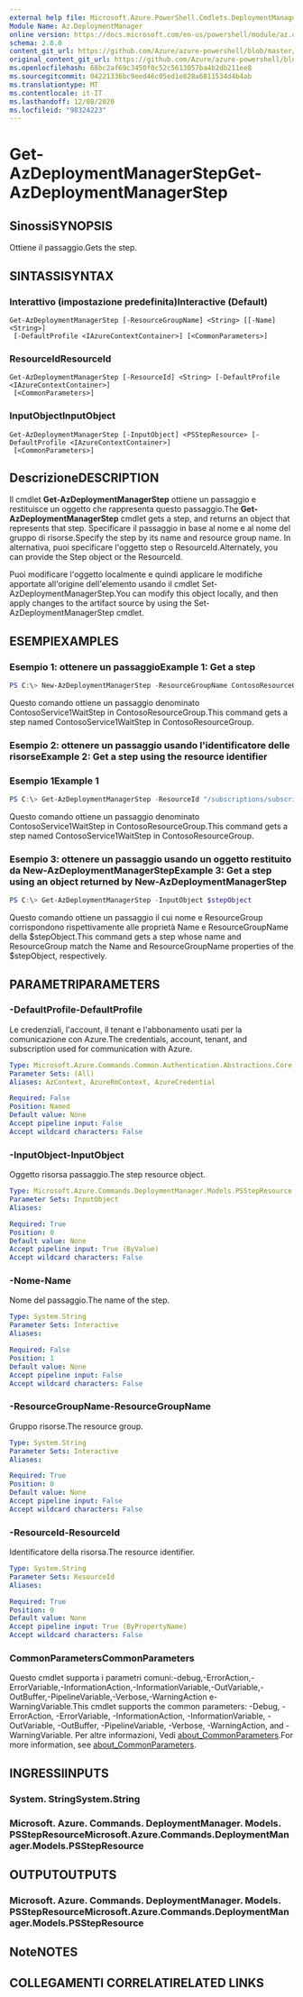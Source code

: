```yaml
---
external help file: Microsoft.Azure.PowerShell.Cmdlets.DeploymentManager.dll-Help.xml
Module Name: Az.DeploymentManager
online version: https://docs.microsoft.com/en-us/powershell/module/az.deploymentmanager/get-azdeploymentmanagerstep
schema: 2.0.0
content_git_url: https://github.com/Azure/azure-powershell/blob/master/src/DeploymentManager/DeploymentManager/help/Get-AzDeploymentManagerStep.md
original_content_git_url: https://github.com/Azure/azure-powershell/blob/master/src/DeploymentManager/DeploymentManager/help/Get-AzDeploymentManagerStep.md
ms.openlocfilehash: 68bc2af69c3450f0c52c5613057ba4b2db211ee8
ms.sourcegitcommit: 04221336bc9eed46c05ed1e828a6811534d4b4ab
ms.translationtype: MT
ms.contentlocale: it-IT
ms.lasthandoff: 12/08/2020
ms.locfileid: "98324223"
---
```

# <span data-ttu-id="abd8a-101">Get-AzDeploymentManagerStep</span><span class="sxs-lookup"><span data-stu-id="abd8a-101">Get-AzDeploymentManagerStep</span></span>

## <span data-ttu-id="abd8a-102">Sinossi</span><span class="sxs-lookup"><span data-stu-id="abd8a-102">SYNOPSIS</span></span>
<span data-ttu-id="abd8a-103">Ottiene il passaggio.</span><span class="sxs-lookup"><span data-stu-id="abd8a-103">Gets the step.</span></span>

## <span data-ttu-id="abd8a-104">SINTASSI</span><span class="sxs-lookup"><span data-stu-id="abd8a-104">SYNTAX</span></span>

### <span data-ttu-id="abd8a-105">Interattivo (impostazione predefinita)</span><span class="sxs-lookup"><span data-stu-id="abd8a-105">Interactive (Default)</span></span>
```
Get-AzDeploymentManagerStep [-ResourceGroupName] <String> [[-Name] <String>]
 [-DefaultProfile <IAzureContextContainer>] [<CommonParameters>]
```

### <span data-ttu-id="abd8a-106">ResourceId</span><span class="sxs-lookup"><span data-stu-id="abd8a-106">ResourceId</span></span>
```
Get-AzDeploymentManagerStep [-ResourceId] <String> [-DefaultProfile <IAzureContextContainer>]
 [<CommonParameters>]
```

### <span data-ttu-id="abd8a-107">InputObject</span><span class="sxs-lookup"><span data-stu-id="abd8a-107">InputObject</span></span>
```
Get-AzDeploymentManagerStep [-InputObject] <PSStepResource> [-DefaultProfile <IAzureContextContainer>]
 [<CommonParameters>]
```

## <span data-ttu-id="abd8a-108">Descrizione</span><span class="sxs-lookup"><span data-stu-id="abd8a-108">DESCRIPTION</span></span>
<span data-ttu-id="abd8a-109">Il cmdlet **Get-AzDeploymentManagerStep** ottiene un passaggio e restituisce un oggetto che rappresenta questo passaggio.</span><span class="sxs-lookup"><span data-stu-id="abd8a-109">The **Get-AzDeploymentManagerStep** cmdlet gets a step, and returns an object that represents that step.</span></span>
<span data-ttu-id="abd8a-110">Specificare il passaggio in base al nome e al nome del gruppo di risorse.</span><span class="sxs-lookup"><span data-stu-id="abd8a-110">Specify the step by its name and resource group name.</span></span> <span data-ttu-id="abd8a-111">In alternativa, puoi specificare l'oggetto step o ResourceId.</span><span class="sxs-lookup"><span data-stu-id="abd8a-111">Alternately, you can provide the Step object or the ResourceId.</span></span>

<span data-ttu-id="abd8a-112">Puoi modificare l'oggetto localmente e quindi applicare le modifiche apportate all'origine dell'elemento usando il cmdlet Set-AzDeploymentManagerStep.</span><span class="sxs-lookup"><span data-stu-id="abd8a-112">You can modify this object locally, and then apply changes to the artifact source by using the Set-AzDeploymentManagerStep cmdlet.</span></span>

## <span data-ttu-id="abd8a-113">ESEMPI</span><span class="sxs-lookup"><span data-stu-id="abd8a-113">EXAMPLES</span></span>

### <span data-ttu-id="abd8a-114">Esempio 1: ottenere un passaggio</span><span class="sxs-lookup"><span data-stu-id="abd8a-114">Example 1: Get a step</span></span>
```powershell
PS C:\> New-AzDeploymentManagerStep -ResourceGroupName ContosoResourceGroup -Name ContosoService1WaitStep
```

<span data-ttu-id="abd8a-115">Questo comando ottiene un passaggio denominato ContosoService1WaitStep in ContosoResourceGroup.</span><span class="sxs-lookup"><span data-stu-id="abd8a-115">This command gets a step named ContosoService1WaitStep in ContosoResourceGroup.</span></span>

### <span data-ttu-id="abd8a-116">Esempio 2: ottenere un passaggio usando l'identificatore delle risorse</span><span class="sxs-lookup"><span data-stu-id="abd8a-116">Example 2: Get a step using the resource identifier</span></span>
### <span data-ttu-id="abd8a-117">Esempio 1</span><span class="sxs-lookup"><span data-stu-id="abd8a-117">Example 1</span></span>
```powershell
PS C:\> Get-AzDeploymentManagerStep -ResourceId "/subscriptions/subscriptionId/resourcegroups/ContosoResourceGroup/providers/Microsoft.DeploymentManager/steps/ContosoService1WaitStep"
```

<span data-ttu-id="abd8a-118">Questo comando ottiene un passaggio denominato ContosoService1WaitStep in ContosoResourceGroup.</span><span class="sxs-lookup"><span data-stu-id="abd8a-118">This command gets a step named ContosoService1WaitStep in ContosoResourceGroup.</span></span>

### <span data-ttu-id="abd8a-119">Esempio 3: ottenere un passaggio usando un oggetto restituito da New-AzDeploymentManagerStep</span><span class="sxs-lookup"><span data-stu-id="abd8a-119">Example 3: Get a step using an object returned by New-AzDeploymentManagerStep</span></span>
```powershell
PS C:\> Get-AzDeploymentManagerStep -InputObject $stepObject
```

 <span data-ttu-id="abd8a-120">Questo comando ottiene un passaggio il cui nome e ResourceGroup corrispondono rispettivamente alle proprietà Name e ResourceGroupName della $stepObject.</span><span class="sxs-lookup"><span data-stu-id="abd8a-120">This command gets a step whose name and ResourceGroup match the Name and ResourceGroupName properties of the $stepObject, respectively.</span></span>

## <span data-ttu-id="abd8a-121">PARAMETRI</span><span class="sxs-lookup"><span data-stu-id="abd8a-121">PARAMETERS</span></span>

### <span data-ttu-id="abd8a-122">-DefaultProfile</span><span class="sxs-lookup"><span data-stu-id="abd8a-122">-DefaultProfile</span></span>
<span data-ttu-id="abd8a-123">Le credenziali, l'account, il tenant e l'abbonamento usati per la comunicazione con Azure.</span><span class="sxs-lookup"><span data-stu-id="abd8a-123">The credentials, account, tenant, and subscription used for communication with Azure.</span></span>

```yaml
Type: Microsoft.Azure.Commands.Common.Authentication.Abstractions.Core.IAzureContextContainer
Parameter Sets: (All)
Aliases: AzContext, AzureRmContext, AzureCredential

Required: False
Position: Named
Default value: None
Accept pipeline input: False
Accept wildcard characters: False
```

### <span data-ttu-id="abd8a-124">-InputObject</span><span class="sxs-lookup"><span data-stu-id="abd8a-124">-InputObject</span></span>
<span data-ttu-id="abd8a-125">Oggetto risorsa passaggio.</span><span class="sxs-lookup"><span data-stu-id="abd8a-125">The step resource object.</span></span>

```yaml
Type: Microsoft.Azure.Commands.DeploymentManager.Models.PSStepResource
Parameter Sets: InputObject
Aliases:

Required: True
Position: 0
Default value: None
Accept pipeline input: True (ByValue)
Accept wildcard characters: False
```

### <span data-ttu-id="abd8a-126">-Nome</span><span class="sxs-lookup"><span data-stu-id="abd8a-126">-Name</span></span>
<span data-ttu-id="abd8a-127">Nome del passaggio.</span><span class="sxs-lookup"><span data-stu-id="abd8a-127">The name of the step.</span></span>

```yaml
Type: System.String
Parameter Sets: Interactive
Aliases:

Required: False
Position: 1
Default value: None
Accept pipeline input: False
Accept wildcard characters: False
```

### <span data-ttu-id="abd8a-128">-ResourceGroupName</span><span class="sxs-lookup"><span data-stu-id="abd8a-128">-ResourceGroupName</span></span>
<span data-ttu-id="abd8a-129">Gruppo risorse.</span><span class="sxs-lookup"><span data-stu-id="abd8a-129">The resource group.</span></span>

```yaml
Type: System.String
Parameter Sets: Interactive
Aliases:

Required: True
Position: 0
Default value: None
Accept pipeline input: False
Accept wildcard characters: False
```

### <span data-ttu-id="abd8a-130">-ResourceId</span><span class="sxs-lookup"><span data-stu-id="abd8a-130">-ResourceId</span></span>
<span data-ttu-id="abd8a-131">Identificatore della risorsa.</span><span class="sxs-lookup"><span data-stu-id="abd8a-131">The resource identifier.</span></span>

```yaml
Type: System.String
Parameter Sets: ResourceId
Aliases:

Required: True
Position: 0
Default value: None
Accept pipeline input: True (ByPropertyName)
Accept wildcard characters: False
```

### <span data-ttu-id="abd8a-132">CommonParameters</span><span class="sxs-lookup"><span data-stu-id="abd8a-132">CommonParameters</span></span>
<span data-ttu-id="abd8a-133">Questo cmdlet supporta i parametri comuni:-debug,-ErrorAction,-ErrorVariable,-InformationAction,-InformationVariable,-OutVariable,-OutBuffer,-PipelineVariable,-Verbose,-WarningAction e-WarningVariable.</span><span class="sxs-lookup"><span data-stu-id="abd8a-133">This cmdlet supports the common parameters: -Debug, -ErrorAction, -ErrorVariable, -InformationAction, -InformationVariable, -OutVariable, -OutBuffer, -PipelineVariable, -Verbose, -WarningAction, and -WarningVariable.</span></span> <span data-ttu-id="abd8a-134">Per altre informazioni, Vedi [about_CommonParameters](http://go.microsoft.com/fwlink/?LinkID=113216).</span><span class="sxs-lookup"><span data-stu-id="abd8a-134">For more information, see [about_CommonParameters](http://go.microsoft.com/fwlink/?LinkID=113216).</span></span>

## <span data-ttu-id="abd8a-135">INGRESSI</span><span class="sxs-lookup"><span data-stu-id="abd8a-135">INPUTS</span></span>

### <span data-ttu-id="abd8a-136">System. String</span><span class="sxs-lookup"><span data-stu-id="abd8a-136">System.String</span></span>

### <span data-ttu-id="abd8a-137">Microsoft. Azure. Commands. DeploymentManager. Models. PSStepResource</span><span class="sxs-lookup"><span data-stu-id="abd8a-137">Microsoft.Azure.Commands.DeploymentManager.Models.PSStepResource</span></span>

## <span data-ttu-id="abd8a-138">OUTPUT</span><span class="sxs-lookup"><span data-stu-id="abd8a-138">OUTPUTS</span></span>

### <span data-ttu-id="abd8a-139">Microsoft. Azure. Commands. DeploymentManager. Models. PSStepResource</span><span class="sxs-lookup"><span data-stu-id="abd8a-139">Microsoft.Azure.Commands.DeploymentManager.Models.PSStepResource</span></span>

## <span data-ttu-id="abd8a-140">Note</span><span class="sxs-lookup"><span data-stu-id="abd8a-140">NOTES</span></span>

## <span data-ttu-id="abd8a-141">COLLEGAMENTI CORRELATI</span><span class="sxs-lookup"><span data-stu-id="abd8a-141">RELATED LINKS</span></span>
